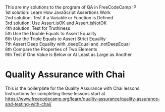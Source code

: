 This are my solutions to the program of QA in FreeCodeCamp :P   
1st solution: Learn How JavaScript Assertions Work  
2nd solution: Test if a Variable or Function is Defined  
3rd solution: Use Assert.isOK and Assert.isNotOK  
4th solution: Test for Truthiness  
5th Use the Double Equals to Assert Equality  
6th Use the Triple Equals to Assert Strict Equality  
7th Assert Deep Equality with .deepEqual and .notDeepEqual  
8th Compare the Properties of Two Elements  
9th Test if One Value is Below or At Least as Large as Another


# Quality Assurance with Chai

This is the boilerplate for the Quality Assurance with Chai lessons. Instructions for completing these lessons start at https://www.freecodecamp.org/learn/quality-assurance/quality-assurance-and-testing-with-chai/
